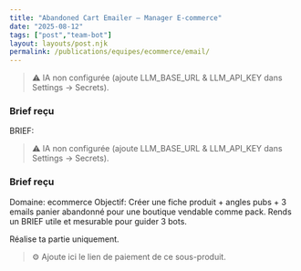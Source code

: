 ```yaml
---
title: "Abandoned Cart Emailer — Manager E-commerce"
date: "2025-08-12"
tags: ["post","team-bot"]
layout: layouts/post.njk
permalink: /publications/equipes/ecommerce/email/
---
```

> ⚠️ IA non configurée (ajoute LLM_BASE_URL & LLM_API_KEY dans Settings → Secrets).

### Brief reçu
BRIEF:
> ⚠️ IA non configurée (ajoute LLM_BASE_URL & LLM_API_KEY dans Settings → Secrets).

### Brief reçu
Domaine: ecommerce
Objectif: Créer une fiche produit + angles pubs + 3 emails panier abandonné pour une boutique vendable comme pack.
Rends un BRIEF utile et mesurable pour guider 3 bots.

Réalise ta partie uniquement.

> ⚙️ Ajoute ici le lien de paiement de ce sous-produit.
